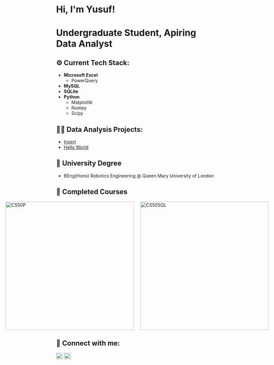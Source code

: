 <h1>Hi, I'm Yusuf!</h1>
<h1>Undergraduate Student, Apiring Data Analyst</h1>
<h2>⚙️ Current Tech Stack:</h2>

  - **Microsoft Excel**
    - PowerQuery
  - **MySQL**
  - **SQLite**
  - **Python**
    - Matplotlib
    - Numpy
    - Scipy

<h2>👨‍💻 Data Analysis Projects:</h2>

  - [Insert](https://github.com/Yusuf-M-Mirza/Yusuf-M-Mirza)
  - [Hello World](https://github.com/Yusuf-M-Mirza/RandomProject)

<h2>🏫 University Degree</h2>

  - BEng(Hons) Robotics Engineering @ Queen Mary University of London

<h2>📜 Completed Courses</h2>
<div style="display: flex; justify-content: center; gap: 20px;">
  <a href="https://pll.harvard.edu/course/cs50s-introduction-programming-python">
    <img src="https://i.imgur.com/04YWjjz.png" alt="CS50P" width="400" />
  </a>
  <a href="https://pll.harvard.edu/course/cs50s-introduction-databases-sql">
    <img src="https://i.imgur.com/ao1O79E.png" alt="CS50SQL" width="400" />
  </a>
</div>



<h2> 🤳 Connect with me:</h2>

[<img align="left" alt="JoshMadakor | LinkedIn" width="22px" src="https://cdn.jsdelivr.net/npm/simple-icons@v3/icons/linkedin.svg" />][linkedin]
[<img align="left" alt="JoshMadakor | Instagram" width="22px" src="https://assets.streamlinehq.com/image/private/w_300,h_300,ar_1/f_auto/v1/icons/logos/leetcode-xp0gbbxtpmnkjk8uhdrmhg.png/leetcode-jj5yfhjdsmrt5j9xb3sec.png?_a=DATAdtAAZAA0" />][leetcode]

[twitter]: https://twitter.com/joshmadakor
[youtube]: https://www.youtube.com/c/joshmadakor
[leetcode]: https://leetcode.com/u/Yusuf-M-Mirza/
[linkedin]: www.linkedin.com/in/yusuf-m-mirza

<!--
**joshmadakor1/joshmadakor1** is a ✨ _special_ ✨ repository because its `README.md` (this file) appears on your GitHub profile.

Here are some ideas to get you started:

- 🔭 I’m currently working on ...
- 🌱 I’m currently learning ...
- 👯 I’m looking to collaborate on ...
- 🤔 I’m looking for help with ...
- 💬 Ask me about ...
- 📫 How to reach me: ...
- 😄 Pronouns: ...
- ⚡ Fun fact: ...
-->
